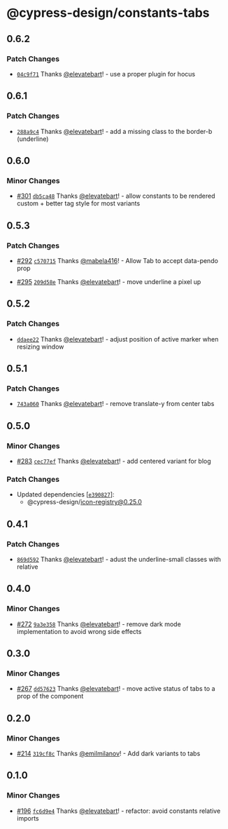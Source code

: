 # @cypress-design/constants-tabs

## 0.6.2

### Patch Changes

- [`04c9f71`](https://github.com/cypress-io/cypress-design/commit/04c9f714391166128f189551696bdac7a7d836ff) Thanks [@elevatebart](https://github.com/elevatebart)! - use a proper plugin for hocus

## 0.6.1

### Patch Changes

- [`288a9c4`](https://github.com/cypress-io/cypress-design/commit/288a9c4c4c26002e6753191217f4f4ca60727adb) Thanks [@elevatebart](https://github.com/elevatebart)! - add a missing class to the border-b (underline)

## 0.6.0

### Minor Changes

- [#301](https://github.com/cypress-io/cypress-design/pull/301) [`db5ca48`](https://github.com/cypress-io/cypress-design/commit/db5ca48eb3f21a3fe24d6075c87baa4445ef00f5) Thanks [@elevatebart](https://github.com/elevatebart)! - allow constants to be rendered custom + better tag style for most variants

## 0.5.3

### Patch Changes

- [#292](https://github.com/cypress-io/cypress-design/pull/292) [`c570715`](https://github.com/cypress-io/cypress-design/commit/c5707156552fa29511876114109c4afe35a67cc5) Thanks [@mabela416](https://github.com/mabela416)! - Allow Tab to accept data-pendo prop

- [#295](https://github.com/cypress-io/cypress-design/pull/295) [`209d58e`](https://github.com/cypress-io/cypress-design/commit/209d58ef50ab9d97ee5c1650f6086f640f1384bf) Thanks [@elevatebart](https://github.com/elevatebart)! - move underline a pixel up

## 0.5.2

### Patch Changes

- [`ddaee22`](https://github.com/cypress-io/cypress-design/commit/ddaee22971121704cb9f3b780857c9877e470faf) Thanks [@elevatebart](https://github.com/elevatebart)! - adjust position of active marker when resizing window

## 0.5.1

### Patch Changes

- [`743a060`](https://github.com/cypress-io/cypress-design/commit/743a060b016a346a9a4ce38e630cec4b9aa24705) Thanks [@elevatebart](https://github.com/elevatebart)! - remove translate-y from center tabs

## 0.5.0

### Minor Changes

- [#283](https://github.com/cypress-io/cypress-design/pull/283) [`cec77ef`](https://github.com/cypress-io/cypress-design/commit/cec77ef4d2e4af090efcb9e61905208b785f8183) Thanks [@elevatebart](https://github.com/elevatebart)! - add centered variant for blog

### Patch Changes

- Updated dependencies [[`e390827`](https://github.com/cypress-io/cypress-design/commit/e3908270ece513886c64cebcb78cebe0cd0d8c3d)]:
  - @cypress-design/icon-registry@0.25.0

## 0.4.1

### Patch Changes

- [`869d592`](https://github.com/cypress-io/cypress-design/commit/869d59290038d8919c318f4b6594867d1f1b8d4f) Thanks [@elevatebart](https://github.com/elevatebart)! - adust the underline-small classes with relative

## 0.4.0

### Minor Changes

- [#272](https://github.com/cypress-io/cypress-design/pull/272) [`9a3e358`](https://github.com/cypress-io/cypress-design/commit/9a3e3582b8ca2dfdadd9198054042c9f0083be01) Thanks [@elevatebart](https://github.com/elevatebart)! - remove dark mode implementation to avoid wrong side effects

## 0.3.0

### Minor Changes

- [#267](https://github.com/cypress-io/cypress-design/pull/267) [`dd57623`](https://github.com/cypress-io/cypress-design/commit/dd57623479470aaa0616dda02f59c6011cb2cd78) Thanks [@elevatebart](https://github.com/elevatebart)! - move active status of tabs to a prop of the component

## 0.2.0

### Minor Changes

- [#214](https://github.com/cypress-io/cypress-design/pull/214) [`319cf8c`](https://github.com/cypress-io/cypress-design/commit/319cf8c43ce9efa8c0f3d2cfc4f4c0039cddb385) Thanks [@emilmilanov](https://github.com/emilmilanov)! - Add dark variants to tabs

## 0.1.0

### Minor Changes

- [#196](https://github.com/cypress-io/cypress-design/pull/196) [`fc6d9e4`](https://github.com/cypress-io/cypress-design/commit/fc6d9e4fedcc01fa8e01b868b0fa66d8895c37d0) Thanks [@elevatebart](https://github.com/elevatebart)! - refactor: avoid constants relative imports

